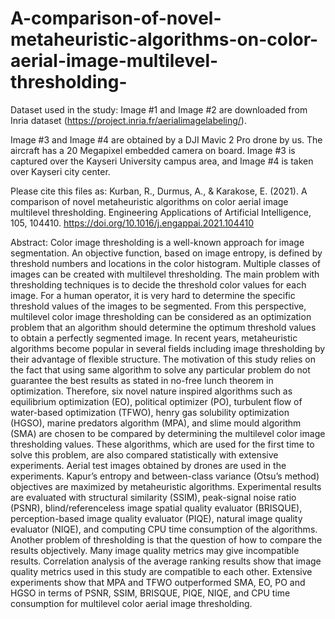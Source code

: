 # A-comparison-of-novel-metaheuristic-algorithms-on-color-aerial-image-multilevel-thresholding-

Dataset used in the study:
Image #1 and Image #2 are downloaded from Inria dataset (https://project.inria.fr/aerialimagelabeling/).

Image #3 and Image #4 are obtained by a DJI Mavic 2 Pro drone by us. The aircraft has a 20 Megapixel embedded camera on board. Image #3 is captured over the Kayseri University campus area, and Image #4 is taken over Kayseri city center.


Please cite this files as:
Kurban, R., Durmus, A., & Karakose, E. (2021). A comparison of novel metaheuristic algorithms on color aerial image multilevel thresholding. Engineering Applications of Artificial Intelligence, 105, 104410. https://doi.org/10.1016/j.engappai.2021.104410


Abstract:
Color image thresholding is a well-known approach for image segmentation. An objective function, based on image entropy, is defined by threshold numbers and locations in the color histogram. Multiple classes of images can be created with multilevel thresholding. The main problem with thresholding techniques is to decide the threshold color values for each image. For a human operator, it is very hard to determine the specific threshold values of the images to be segmented. From this perspective, multilevel color image thresholding can be considered as an optimization problem that an algorithm should determine the optimum threshold values to obtain a perfectly segmented image. In recent years, metaheuristic algorithms become popular in several fields including image thresholding by their advantage of flexible structure. The motivation of this study relies on the fact that using same algorithm to solve any particular problem do not guarantee the best results as stated in no-free lunch theorem in optimization. Therefore, six novel nature inspired algorithms such as equilibrium optimization (EO), political optimizer (PO), turbulent flow of water-based optimization (TFWO), henry gas solubility optimization (HGSO), marine predators algorithm (MPA), and slime mould algorithm (SMA) are chosen to be compared by determining the multilevel color image thresholding values. These algorithms, which are used for the first time to solve this problem, are also compared statistically with extensive experiments. Aerial test images obtained by drones are used in the experiments. Kapur’s entropy and between-class variance (Otsu’s method) objectives are maximized by metaheuristic algorithms. Experimental results are evaluated with structural similarity (SSIM), peak-signal noise ratio (PSNR), blind/referenceless image spatial quality evaluator (BRISQUE), perception-based image quality evaluator (PIQE), natural image quality evaluator (NIQE), and computing CPU time consumption of the algorithms. Another problem of thresholding is that the question of how to compare the results objectively. Many image quality metrics may give incompatible results. Correlation analysis of the average ranking results show that image quality metrics used in this study are compatible to each other. Extensive experiments show that MPA and TFWO outperformed SMA, EO, PO and HGSO in terms of PSNR, SSIM, BRISQUE, PIQE, NIQE, and CPU time consumption for multilevel color aerial image thresholding.
